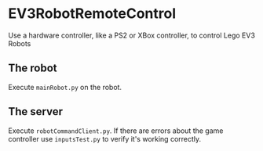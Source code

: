 # EV3RobotRemoteControl
Use a hardware controller, like a PS2 or XBox controller, to control Lego EV3 Robots

## The robot
Execute `mainRobot.py` on the robot.

## The server
Execute `robotCommandClient.py`. If there are errors about the game controller use `inputsTest.py` to verify it's working correctly.